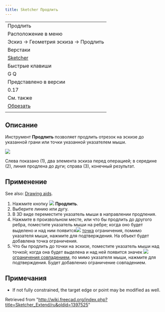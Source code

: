 ```yaml
---
title: Sketcher Продлить
---
```

|  |
| --- |
| Продлить |
| Расположение в меню |
| Эскиз → Геометрия эскиза → Продлить |
| Верстаки |
| [Sketcher](/Sketcher_Workbench/ru "Sketcher Workbench/ru") |
| Быстрые клавиши |
| G Q |
| Представлено в версии |
| 0.17 |
| См. также |
| [Обрезать](/Sketcher_Trimming/ru "Sketcher Trimming/ru") |
|  |

## Описание

Инструмент **Продлить** позволяет продлить отрезок на эскизе до указанной грани или точки указанной указателем мыши.

![](/images/Sketcher_Extend_example_01.png)

Слева показано (1), два элемента эскиза перед операцией; в середине (2), линия продлена до дуги; справа (3), конечный результат.

## Применение

See also: [Drawing aids](/Sketcher_Workbench#Drawing_aids "Sketcher Workbench").

1. Нажмите кнопку ![](/images/Sketcher_Extend.svg) **Продлить**.
2. Выберите линию или дугу.
3. В 3D виде переместите указатель мыши в направлении продления.
4. Нажмите в произвольном месте, или что бы продлить до другого ребра, поместите указатель мыши на ребре; когда оно будет выделено и над ним появится![](/images/Sketcher_ConstrainPointOnObject.png) [точка](/Sketcher_ConstrainPointOnObject/ru "Sketcher ConstrainPointOnObject/ru") ограничения, помимо указателя мыши, нажмите для подтверждения. На объект будет добавлена точка ограничения.
5. Что бы продлить до точки на эскизе, поместите указатель мыши над точкой; когда она будет выделена и над ней появится значек ![](/images/Sketcher_ConstrainCoincident.png) [ограничения совпадением](/Sketcher_ConstrainCoincident "Sketcher ConstrainCoincident"), по мимо указателя мыши, нажмите для подтверждения. Будет добавленио ограничение совпадением.

## Примечания

* If not fully constrained, the target edge or point may be modified as well.

Retrieved from "<http://wiki.freecad.org/index.php?title=Sketcher_Extend/ru&oldid=1397525>"